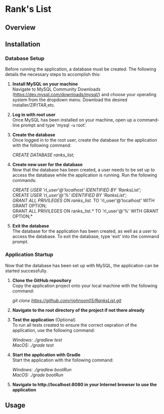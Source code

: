 # Rank's List

## Overview


## Installation
### Database Setup
Before running the application, a database must be created. The following details the necessary steps to accomplish this:
1. **Install MySQL on your machine**  
   Navigate to MySQL Community Downloads (https://dev.mysql.com/downloads/mysql/) and choose your operating system from the dropdown menu. Download the desired installer/ZIP/TAR,etc.

2. **Log in with root user**  
   Once MySQL has been installed on your machine, open up a command-line prompt and type 'mysql -u root'.

3. **Create the database**  
   Once logged in to the root user, create the database for the application with the following command:

   *CREATE DATABASE ranks_list;*
   
4. **Create new user for the database**  
   Now that the database has been created, a user needs to be set up to access the database while the application is running. Run the following commands:

   *CREATE USER 'rl_user'@'localhost' IDENTIFIED BY 'RanksList';  
   CREATE USER 'rl_user'@'%' IDENTIFIED BY 'RanksList';  
   GRANT ALL PRIVILEGES ON ranks_list.* TO 'rl_user'@'localhost' WITH GRANT OPTION;  
   GRANT ALL PRIVILEGES ON ranks_list.* TO 'rl_user'@'%' WITH GRANT OPTION;*

5. **Exit the database**  
   The database for the application has been created, as well as a user to access the database. To exit the database, type 'exit' into the command prompt.
   
### Application Startup
Now that the database has been set up with MySQL, the application can be started successfully.

1. **Clone the GitHub repository**  
   Copy the application project onto your local machine with the following command:

   *git clone https://github.com/rjohnson05/RanksList.git*

2. **Navigate to the root directory of the project if not there already**  

3. **Test the application** (Optional)  
   To run all tests created to ensure the correct oepration of the application, use the following command:

   *Windows: ./gradlew test  
   MacOS: ./grade test*

3. **Start the application with Gradle**  
   Start the application with the following command:
   
   *Windows: ./gradlew bootRun  
   MacOS: ./grade bootRun*

4. **Navigate to http://localhost:8080 in your Internet browser to use the application**

## Usage
